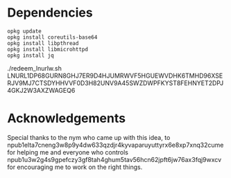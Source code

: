 # Dependencies

```
opkg update
opkg install coreutils-base64
opkg install libpthread
opkg install libmicrohttpd
opkg install jq
```

./redeem_lnurlw.sh LNURL1DP68GURN8GHJ7ER9D4HJUMRWVF5HGUEWVDHK6TMHD96XSERJV9MJ7CTSDYHHVVF0D3H82UNV9A45SWZDWPFKYST8FEHNYET2DPJ4GKJ2W3AXZWAGEQ6


# Acknowledgements

Special thanks to the nym who came up with this idea, to npub1elta7cneng3w8p9y4dw633qzdjr4kyvaparuyuttyrx6e8xp7xnq32cume for helping me and everyone who controls npub1u3w2g4s9gpefczy3gf8tah4ghum5tav56hcn62jpft6jw76ax3fqj9wxcv for encouraging me to work on the right things.

